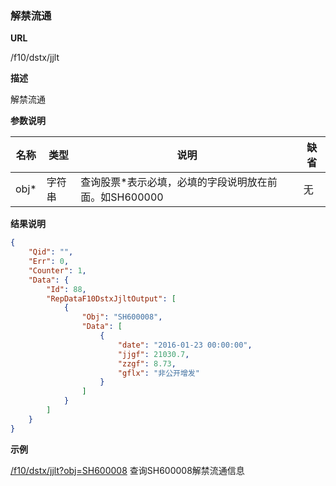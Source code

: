 
### 解禁流通

**URL**

/f10/dstx/jjlt

**描述**

解禁流通

**参数说明**

|名称|类型|说明|缺省|
| -------- | -------- | -------- | -------- |
|obj\*|字符串|查询股票\*表示必填，必填的字段说明放在前面。如SH600000|无|


**结果说明**

```json
{
    "Qid": "",
    "Err": 0,
    "Counter": 1,
    "Data": {
        "Id": 88,
        "RepDataF10DstxJjltOutput": [
            {
                "Obj": "SH600008",
                "Data": [
                    {
                        "date": "2016-01-23 00:00:00",
                        "jjgf": 21030.7,
                        "zzgf": 8.73,
                        "gflx": "非公开增发"
                    }
                ]
            }
        ]
    }
}
```

**示例**

[/f10/dstx/jjlt?obj=SH600008]($APIHOST$/f10/dstx/jjlt?obj=SH600008)
查询SH600008解禁流通信息
